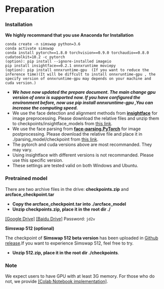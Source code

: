 
# Preparation

### Installation
**We highly recommand that you use Anaconda for Installation**
```
conda create -n simswap python=3.6
conda activate simswap
conda install pytorch==1.8.0 torchvision==0.9.0 torchaudio==0.8.0 cudatoolkit=10.2 -c pytorch
(option): pip install --ignore-installed imageio
pip install insightface==0.2.1 onnxruntime moviepy
(option): pip install onnxruntime-gpu  (If you want to reduce the inference time)(It will be diffcult to install onnxruntime-gpu , the specify version of onnxruntime-gpu may depends on your machine and cuda version.)
```
- ***We have now updated the prepare document. The main change gpu version of onnx is supported now. If you have configured the environment before, now use pip install onnxruntime-gpu ,You can increase the computing speed.***
- We use the face detection and alignment methods from **[insightface](https://github.com/deepinsight/insightface)** for image preprocessing. Please download the relative files and unzip them to checkpoints/insightface_models from [this link](https://onedrive.live.com/?authkey=%21ADJ0aAOSsc90neY&cid=4A83B6B633B029CC&id=4A83B6B633B029CC%215837&parId=4A83B6B633B029CC%215834&action=locate).
- We use the face parsing from **[face-parsing.PyTorch](https://github.com/zllrunning/face-parsing.PyTorch)** for image postprocessing. Please download the relative file and place it in ./parsing_model/checkpoint from [this link](https://drive.google.com/file/d/154JgKpzCPW82qINcVieuPH3fZ2e0P812/view).
- The pytorch and cuda versions above are most recommanded. They may vary.
- Using insightface with different versions is not recommanded. Please use this specific version.
- These settings are tested valid on both Windows and Ubuntu.

### Pretrained model
There are two archive files in the drive: **checkpoints.zip** and **arcface_checkpoint.tar**

- **Copy the arcface_checkpoint.tar into ./arcface_model**
- **Unzip checkpoints.zip, place it in the root dir ./**

[[Google Drive]](https://drive.google.com/drive/folders/1jV6_0FIMPC53FZ2HzZNJZGMe55bbu17R?usp=sharing)
[[Baidu Drive]](https://pan.baidu.com/s/1wFV11RVZMHqd-ky4YpLdcA) Password: ```jd2v```

**Simswap 512 (optional)**

The checkpoint of **Simswap 512 beta version** has been uploaded in [Github release](https://github.com/neuralchen/SimSwap/releases/download/512_beta/512.zip).If you want to experience Simswap 512, feel free to try.
- **Unzip 512.zip, place it in the root dir ./checkpoints**.


### Note
We expect users to have GPU with at least 3G memory. For those who do not, we provide [[Colab Notebook implementation]](https://colab.research.google.com/github/neuralchen/SimSwap/blob/main/SimSwap%20colab.ipynb).
